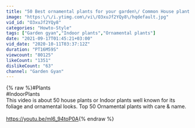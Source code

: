 ```yaml
---
title: "50 Best ornamental plants for your garden\/ Common House plant's with names & Prices"
image: "https:\/\/i.ytimg.com\/vi\/O3xuJf2YQy8\/hqdefault.jpg"
vid_id: "O3xuJf2YQy8"
categories: "Howto-Style"
tags: ["Garden gyan","Indoor plants","Ornamental plants"]
date: "2021-09-17T01:45:21+03:00"
vid_date: "2020-10-11T03:37:12Z"
duration: "PT16M59S"
viewcount: "80125"
likeCount: "1351"
dislikeCount: "63"
channel: "Garden Gyan"
---
```

{% raw %}#Plants<br />#IndoorPlants<br />This video is about 50 house plants or Indoor plants well known for its foliage and ornamental looks. Top 50 Ornamental plants with care &amp; name.<br /><br /><a rel="nofollow" target="blank" href="https://youtu.be/ml6_94toP0A">https://youtu.be/ml6_94toP0A</a>{% endraw %}
